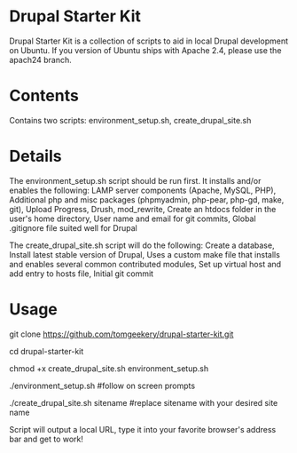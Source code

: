 Drupal Starter Kit
=====================

Drupal Starter Kit is a collection of scripts to aid in local Drupal development on Ubuntu.
If you version of Ubuntu ships with Apache 2.4, please use the apach24 branch.


Contents
====================
Contains two scripts:
environment_setup.sh, create_drupal_site.sh

Details
====================
The environment_setup.sh script should be run first.  It installs and/or 
enables the following: LAMP server components (Apache, MySQL, PHP), 
Additional php and misc packages (phpmyadmin, php-pear, php-gd, make, 
git), Upload Progress, Drush, mod_rewrite, Create an htdocs folder in 
the user's home directory, User name and email for git commits, Global 
.gitignore file suited well for Drupal

The create_drupal_site.sh script will do the following: Create a 
database, Install latest stable version of Drupal, Uses a custom make 
file that installs and enables several common contributed modules, Set 
up virtual host and add entry to hosts file, Initial git commit

Usage
====================
git clone https://github.com/tomgeekery/drupal-starter-kit.git

cd drupal-starter-kit

chmod +x create_drupal_site.sh environment_setup.sh

./environment_setup.sh #follow on screen prompts

./create_drupal_site.sh sitename #replace sitename with your desired site name

Script will output a local URL, type it into your favorite browser's address bar and get to work!
